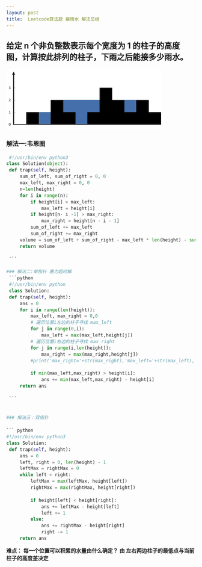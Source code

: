 ```yaml
---
layout: post
title:  Leetcode算法题 接雨水 解法总结
---
```

## 给定 n 个非负整数表示每个宽度为 1 的柱子的高度图，计算按此排列的柱子，下雨之后能接多少雨水。
![piture](/images/rainwatertrap.png)
### 解法一:韦恩图
   ```python
    #!/usr/bin/env python3
class Solution(object):
    def trap(self, height):
        sum_of_left, sum_of_right = 0, 0
        max_left, max_right = 0, 0
        n=len(height)
        for i in range(n):
            if height[i] > max_left:
                max_left = height[i]
            if height[n- i -1] > max_right:
                max_right = height[n - i - 1]
            sum_of_left += max_left
            sum_of_right += max_right
        volume = sum_of_left + sum_of_right - max_left * len(height) - sum(height)
        return volume

    ```

### 解法二:单指针 暴力超时解
    ```python
    #!/usr/bin/env python
    class Solution:
    def trap(self, height):
        ans = 0
        for i in range(len(height)):
            max_left, max_right = 0,0
            # 遍历位置i左边的柱子寻找 max_left
            for j in range(0,i):
                max_left = max(max_left,height[j])
            # 遍历位置i右边的柱子寻找 max_right
            for j in range(i,len(height)):
                max_right = max(max_right,height[j])
            #print('max_right='+str(max_right),'max_left='+str(max_left),'height_i='+str(height[i]))

            if min(max_left,max_right) > height[i]:
                ans += min(max_left,max_right) - height[i]  
        return ans

    ```


### 解法三：双指针

``` python
#!/usr/bin/env python3 
class Solution:
    def trap(self, height):
        ans = 0
        left, right = 0, len(height) - 1
        leftMax = rightMax = 0
        while left < right:
            leftMax = max(leftMax, height[left])
            rightMax = max(rightMax, height[right])

            if height[left] < height[right]:
                ans += leftMax - height[left]
                left += 1  
            else:
                ans += rightMax - height[right]
                right -= 1      
        return ans
```
 **难点： 每一个位置可以积累的水量由什么确定？**
 **由 左右两边柱子的最低点与当前柱子的高度差决定**










<!-- 

Next you can update your site name, avatar and other options using the _config.yml file in the root of your repository (shown below).

![_config.yml]({{ site.baseurl }}/images/config.png)

The easiest way to make your first post is to edit this one. Go into /_posts/ and update the Hello World markdown file. For more instructions head over to the [Jekyll Now repository](https://github.com/barryclark/jekyll-now) on GitHub.  -->